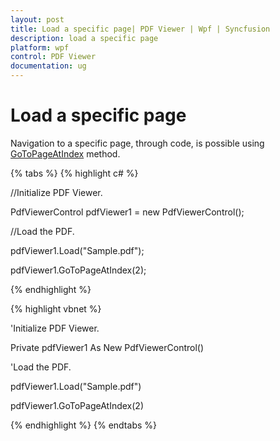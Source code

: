 ```yaml
---
layout: post
title: Load a specific page| PDF Viewer | Wpf | Syncfusion
description: load a specific page
platform: wpf
control: PDF Viewer
documentation: ug
---
```


# Load a specific page

Navigation to a specific page, through code, is possible using [GoToPageAtIndex](https://help.syncfusion.com/cr/wpf/Syncfusion.Windows.PdfViewer.PdfViewerControl.html#Syncfusion_Windows_PdfViewer_PdfViewerControl_GoToPageAtIndex_System_Int32_) method.

{% tabs %}
{% highlight c# %}

//Initialize PDF Viewer.

PdfViewerControl pdfViewer1 = new PdfViewerControl();



//Load the PDF.

pdfViewer1.Load("Sample.pdf");

pdfViewer1.GoToPageAtIndex(2);

{% endhighlight %}

{% highlight vbnet %}

'Initialize PDF Viewer.

Private pdfViewer1 As New PdfViewerControl()



'Load the PDF.

pdfViewer1.Load("Sample.pdf")

pdfViewer1.GoToPageAtIndex(2)



{% endhighlight %}
{% endtabs %}